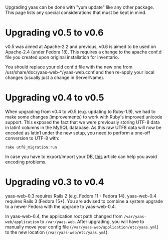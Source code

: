 Upgrading yaas can be done with "yum update" like any other package. This page lists any special considerations that must be kept in mind.

# Upgrading v0.5 to v0.6

v0.5 was aimed at Apache-2.2 and previous, v0.6 is aimed to be used on Apache-2.4 (under Fedora 18). This requires a change to the apache conf.d file you created upon original installation for inventario.

You should replace your old conf.d file with the new one from /usr/share/doc/yaas-web-*/yaas-web.conf and then re-apply your local changes (usually just a change in ServerName).

# Upgrading v0.4 to v0.5

When upgrading from v0.4 to v0.5 (e.g. updating to Ruby-1.9), we had to make some changes (improvements) to work with Ruby's improved unicode support. This exposed the fact that we were previously storing UTF-8 data in latin1 columns in the MySQL database. As this raw UTF8 data will now be encoded as latin1 under the new setup, you need to perform a one-off conversion to UTF-8 with:

    rake utf8_migration:run

In case you have to export/import your DB,  <a href="http://www.garethsprice.com/blog/2011/fix-mysql-latin1-utf-character-encoding/">this</a> article can help you avoid encoding problems.

# Upgrading v0.3 to v0.4

yaas-web-0.3 requires Rails 2 (e.g. Fedora 11 - Fedora 14), yaas-web-0.4 requires Rails 3 (Fedora 15+). You are advised to combine a system upgrade to a newer Fedora with the upgrade to yaas-web-0.4.

In yaas-web-0.4, the application root path changed from `/var/yaas-web/application` to `/var/yaas-web`. After upgrading, you will have to manually move your config file (`/var/yaas-web/application/etc/yaas.yml`) to the new location (`/var/yaas-web/etc/yaas.yml`).